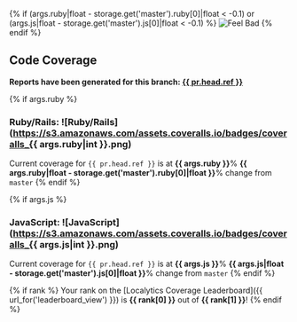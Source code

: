 <!--
This is a sample _comment.md template that we use at Localytics. You should customize this for your use case.
-->

{% if (args.ruby|float - storage.get('master').ruby[0]|float < -0.1) or (args.js|float - storage.get('master').js[0]|float < -0.1) %}
![Feel Bad](http://i.imgur.com/oXW25lP.jpg)
{% endif %}

## Code Coverage

**Reports have been generated for this branch: <a href="{{ url }}?{{ pr.title|urlencode }}" target="_blank">{{ pr.head.ref }}</a>**

{% if args.ruby %}
### Ruby/Rails: ![Ruby/Rails](https://s3.amazonaws.com/assets.coveralls.io/badges/coveralls_{{ args.ruby|int }}.png)
Current coverage for `{{ pr.head.ref }}` is at **{{ args.ruby }}**%
**{{ args.ruby|float - storage.get('master').ruby[0]|float }}**% change from `master`
{% endif %}

{% if args.js %}
### JavaScript: ![JavaScript](https://s3.amazonaws.com/assets.coveralls.io/badges/coveralls_{{ args.js|int }}.png)
Current coverage for `{{ pr.head.ref }}` is at **{{ args.js }}**%
**{{ args.js|float - storage.get('master').js[0]|float }}**% change from `master`
{% endif %}

{% if rank %}
Your rank on the [Localytics Coverage Leaderboard]({{ url_for('leaderboard_view') }}) is **{{ rank[0] }}** out of **{{ rank[1] }}**!
{% endif %}
